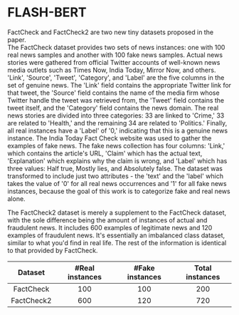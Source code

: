 # FLASH-BERT

FactCheck and FactCheck2 are two new tiny datasets proposed in the paper.\
The FactCheck dataset provides two sets of news instances: one with 100 real news samples and another with 100 fake news samples. Actual news stories were gathered from official Twitter accounts of well-known news media outlets such as Times Now, India Today, Mirror Now, and others. 'Link', 'Source', 'Tweet', 'Category', and 'Label' are the five columns in the set of genuine news. The 'Link' field contains the appropriate Twitter link for that tweet, the 'Source' field contains the name of the media firm whose Twitter handle the tweet was retrieved from, the 'Tweet' field contains the tweet itself, and the 'Category' field contains the news domain. The real news stories are divided into three categories: 33 are linked to 'Crime,' 33 are related to 'Health,' and the remaining 34 are related to 'Politics.' Finally, all real instances have a 'Label' of '0,' indicating that this is a genuine news instance. The India Today Fact Check website was used to gather the examples of fake news. The fake news collection has four columns: 'Link,' which contains the article's URL, 'Claim' which has the actual text, 'Explanation' which explains why the claim is wrong, and 'Label' which has three values: Half true, Mostly lies, and Absolutely false. The dataset was transformed to include just two attributes - the 'text' and the 'label' which takes the value of '0' for all real news occurrences and '1' for all fake news instances, because the goal of this work is to categorize fake and real news alone.

The FactCheck2 dataset is merely a supplement to the FactCheck dataset, with the sole difference being the amount of instances of actual and fraudulent news. It includes 600 examples of legitimate news and 120 examples of fraudulent news. It's essentially an imbalanced class dataset, similar to what you'd find in real life. The rest of the information is identical to that provided by FactCheck.

| Dataset | #Real instances | #Fake instances | Total instances |
| :-: | :-: | :-: | :-: |
| FactCheck | 100 | 100 | 200 |
| FactCheck2 | 600 | 120 | 720 |
